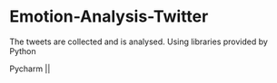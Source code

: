 # Emotion-Analysis-Twitter
The tweets are collected and is analysed.
Using libraries provided by Python

Pycharm || 
